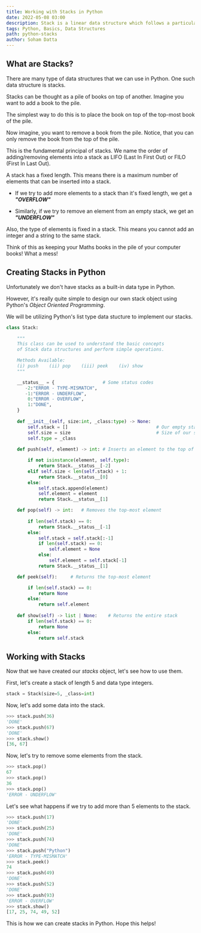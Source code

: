 ```yaml
---
title: Working with Stacks in Python
date: 2022-05-08 03:00
description: Stack is a linear data structure which follows a particular order in which the data operations are performed. This article explains the definition of stacks and how to create/use them.
tags: Python, Basics, Data Structures
path: python-stacks
author: Soham Datta
---
```


## What are Stacks?

There are many type of data structures that we can use in Python. One such data structure is stacks.

Stacks can be thought as a pile of books on top of another. Imagine you want to add a book to the pile.

The simplest way to do this is to place the book on top of the top-most book of the pile.

Now imagine, you want to remove a book from the pile. Notice, that you can only remove the book from the top of the pile.

This is the fundamental principal of stacks. We name the order of adding/removing elements into a stack as LIFO (Last In First Out) or FILO (First In Last Out).

A stack has a fixed length. This means there is a maximum number of elements that can be inserted into a stack.

- If we try to add more elements to a stack than it's fixed length, we get a ***"OVERFLOW"***

- Similarly, if we try to remove an element from an empty stack, we get an ***"UNDERFLOW"***

Also, the type of elements is fixed in a stack. This means you cannot add an integer and a string to the same stack.

Think of this as keeping your Maths books in the pile of your computer books! What a mess! 

## Creating Stacks in Python

Unfortunately we don't have stacks as a built-in data type in Python.

However, it's really quite simple to design our own stack object using Python's *Object Oriented Programming*.

We will be utilizing Python's list type data stucture to implement our stacks. 

```python
class Stack:

    """
    This class can be used to understand the basic concepts
    of Stack data structures and perform simple operations.

    Methods Available:
    (i) push    (ii) pop    (iii) peek    (iv) show
    """

    __status__ = {                  # Some status codes
       -2:"ERROR - TYPE-MISMATCH", 
       -1:"ERROR - UNDERFLOW",
        0:"ERROR - OVERFLOW",
        1:"DONE",
    }
    
    def __init__(self, size:int, _class:type) -> None:
        self.stack = []                                 # Our empty stack
        self.size = size                                # Size of our stack
        self.type = _class
        
    def push(self, element) -> int: # Inserts an element to the top of the stack

        if not isinstance(element, self.type):
            return Stack.__status__[-2]
        elif self.size < len(self.stack) + 1:
            return Stack.__status__[0]
        else:
            self.stack.append(element)
            self.element = element
            return Stack.__status__[1]

    def pop(self) -> int:   # Removes the top-most element
        
        if len(self.stack) == 0:
            return Stack.__status__[-1]
        else:
            self.stack = self.stack[:-1]
            if len(self.stack) == 0:
                self.element = None
            else:
                self.element = self.stack[-1]
            return Stack.__status__[1]

    def peek(self):     # Returns the top-most element

        if len(self.stack) == 0:
            return None
        else:
            return self.element
    
    def show(self) -> list | None:    # Returns the entire stack
        if len(self.stack) == 0:
            return None
        else:
            return self.stack

```


## Working with Stacks

Now that we have created our *stacks* object, let's see how to use them.

First, let's create a stack of length 5 and data type integers.
```python
stack = Stack(size=5, _class=int)
```

Now, let's add some data into the stack.
```python
>>> stack.push(36)
'DONE'
>>> stack.push(67)
'DONE'
>>> stack.show()
[36, 67]
```

Now, let's try to remove some elements from the stack.
```python
>>> stack.pop()
67
>>> stack.pop()
36
>>> stack.pop()
'ERROR - UNDERFLOW'
```
Let's see what happens if we try to add more than 5 elements to the stack.
```python
>>> stack.push(17)
'DONE'
>>> stack.push(25)
'DONE'
>>> stack.push(74)
'DONE'
>>> stack.push("Python")
'ERROR - TYPE-MISMATCH'
>>> stack.peek()
74
>>> stack.push(49)
'DONE'
>>> stack.push(52)
'DONE'
>>> stack.push(93)
'ERROR - OVERFLOW'
>>> stack.show()
[17, 25, 74, 49, 52]
```

This is how we can create stacks in Python. Hope this helps!
